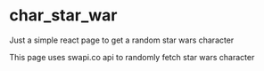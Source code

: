 # char_star_war
Just a simple react page to get a random star wars character

This page uses swapi.co api to randomly fetch star wars character
